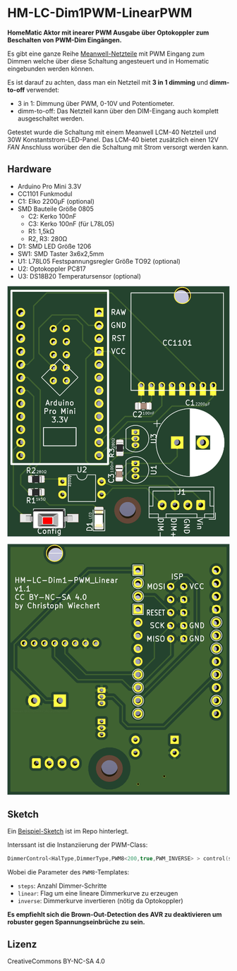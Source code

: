 # HM-LC-Dim1PWM-LinearPWM

**HomeMatic Aktor mit inearer PWM Ausgabe über Optokoppler zum Beschalten von PWM-Dim Eingängen.**

Es gibt eine ganze Reihe [Meanwell-Netzteile](https://www.meanwell-web.com/en-gb/led-drivers/all-technology/all-power-format/all-output-voltage-v/all-output-current-a/all-output-power-w/all-input-voltage-v/all-ip-rating/pwm/) mit PWM Eingang zum Dimmen welche über diese Schaltung angesteuert und in Homematic eingebunden werden können.

Es ist darauf zu achten, dass man ein Netzteil mit **3 in 1 dimming** und **dimm-to-off** verwendet:
* 3 in 1: Dimmung über PWM, 0-10V und Potentiometer.
* dimm-to-off: Das Netzteil kann über den DIM-Eingang auch komplett ausgeschaltet werden.

Getestet wurde die Schaltung mit einem Meanwell LCM-40 Netzteil und 30W Konstantstrom-LED-Panel.
Das LCM-40 bietet zusätzlich einen 12V _FAN_ Anschluss worüber den die Schaltung mit Strom versorgt werden kann.

## Hardware

* Arduino Pro Mini 3.3V
* CC1101 Funkmodul
* C1: Elko 2200µF (optional)
* SMD Bauteile Größe 0805
  * C2: Kerko 100nF
  * C3: Kerko 100nF (für L78L05)
  * R1: 1,5kΩ
  * R2, R3: 280Ω
* D1: SMD LED Größe 1206
* SW1: SMD Taster 3x6x2,5mm
* U1: L78L05 Festspannungsregler Größe TO92 (optional)
* U2: Optokoppler PC817
* U3: DS18B20 Temperatursensor (optional)

![PCB Top](./files/HM-LC-Dim1PWM-Linear_top.png)

![PCB Bottom](./files/HM-LC-Dim1PWM-Linear_bottom.png)

## Sketch

Ein [Beispiel-Sketch](./HM-LC-Dim1PWM-LinearPWM.ino) ist im Repo hinterlegt.

Interssant ist die Instanziierung der PWM-Class:

```cpp
DimmerControl<HalType,DimmerType,PWM8<200,true,PWM_INVERSE> > control(sdev);
```

Wobei die Parameter des `PWM8`-Templates:
* `steps`: Anzahl Dimmer-Schritte
* `linear`: Flag um eine lineare Dimmerkurve zu erzeugen
* `inverse`: Dimmerkurve invertieren (nötig da Optokoppler)

**Es empfiehlt sich die Brown-Out-Detection des AVR zu deaktivieren um robuster gegen Spannungseinbrüche zu sein.**

## Lizenz

CreativeCommons BY-NC-SA 4.0


